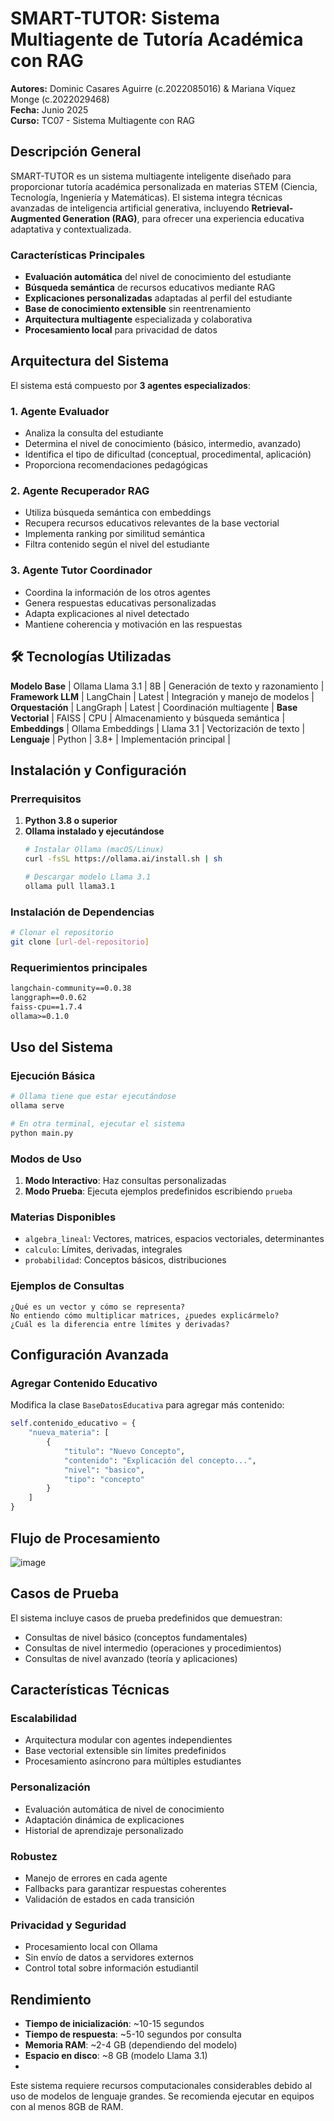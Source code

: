 # SMART-TUTOR: Sistema Multiagente de Tutoría Académica con RAG

**Autores:** Dominic Casares Aguirre (c.2022085016) & Mariana Víquez Monge (c.2022029468)  
**Fecha:** Junio 2025  
**Curso:** TC07 - Sistema Multiagente con RAG

##  Descripción General

SMART-TUTOR es un sistema multiagente inteligente diseñado para proporcionar tutoría académica personalizada en materias STEM (Ciencia, Tecnología, Ingeniería y Matemáticas). El sistema integra técnicas avanzadas de inteligencia artificial generativa, incluyendo **Retrieval-Augmented Generation (RAG)**, para ofrecer una experiencia educativa adaptativa y contextualizada.

### Características Principales

-  **Evaluación automática** del nivel de conocimiento del estudiante
-  **Búsqueda semántica** de recursos educativos mediante RAG
-  **Explicaciones personalizadas** adaptadas al perfil del estudiante
-  **Base de conocimiento extensible** sin reentrenamiento
-  **Arquitectura multiagente** especializada y colaborativa
-  **Procesamiento local** para privacidad de datos

##  Arquitectura del Sistema

El sistema está compuesto por **3 agentes especializados**:

### 1. **Agente Evaluador**
- Analiza la consulta del estudiante
- Determina el nivel de conocimiento (básico, intermedio, avanzado)
- Identifica el tipo de dificultad (conceptual, procedimental, aplicación)
- Proporciona recomendaciones pedagógicas

### 2. **Agente Recuperador RAG**
- Utiliza búsqueda semántica con embeddings
- Recupera recursos educativos relevantes de la base vectorial
- Implementa ranking por similitud semántica
- Filtra contenido según el nivel del estudiante

### 3. **Agente Tutor Coordinador**
- Coordina la información de los otros agentes
- Genera respuestas educativas personalizadas
- Adapta explicaciones al nivel detectado
- Mantiene coherencia y motivación en las respuestas

## 🛠️ Tecnologías Utilizadas

**Modelo Base** | Ollama Llama 3.1 | 8B | Generación de texto y razonamiento |
**Framework LLM** | LangChain | Latest | Integración y manejo de modelos |
**Orquestación** | LangGraph | Latest | Coordinación multiagente |
**Base Vectorial** | FAISS | CPU | Almacenamiento y búsqueda semántica |
**Embeddings** | Ollama Embeddings | Llama 3.1 | Vectorización de texto |
**Lenguaje** | Python | 3.8+ | Implementación principal |

##  Instalación y Configuración

### Prerrequisitos

1. **Python 3.8 o superior**
2. **Ollama instalado y ejecutándose**
   ```bash
   # Instalar Ollama (macOS/Linux)
   curl -fsSL https://ollama.ai/install.sh | sh
   
   # Descargar modelo Llama 3.1
   ollama pull llama3.1
   ```

### Instalación de Dependencias

```bash
# Clonar el repositorio
git clone [url-del-repositorio]
```

### Requerimientos principales

```txt
langchain-community==0.0.38
langgraph==0.0.62
faiss-cpu==1.7.4
ollama>=0.1.0
```

##  Uso del Sistema

### Ejecución Básica

```bash
# Ollama tiene que estar ejecutándose
ollama serve

# En otra terminal, ejecutar el sistema
python main.py
```

### Modos de Uso

1. **Modo Interactivo**: Haz consultas personalizadas
2. **Modo Prueba**: Ejecuta ejemplos predefinidos escribiendo `prueba`

### Materias Disponibles

- `algebra_lineal`: Vectores, matrices, espacios vectoriales, determinantes
- `calculo`: Límites, derivadas, integrales
- `probabilidad`: Conceptos básicos, distribuciones

### Ejemplos de Consultas

```
¿Qué es un vector y cómo se representa?
No entiendo cómo multiplicar matrices, ¿puedes explicármelo?
¿Cuál es la diferencia entre límites y derivadas?
```

##  Configuración Avanzada

### Agregar Contenido Educativo

Modifica la clase `BaseDatosEducativa` para agregar más contenido:

```python
self.contenido_educativo = {
    "nueva_materia": [
        {
            "titulo": "Nuevo Concepto",
            "contenido": "Explicación del concepto...",
            "nivel": "basico",
            "tipo": "concepto"
        }
    ]
}
```

##  Flujo de Procesamiento

![image](https://github.com/user-attachments/assets/7ca1d356-f882-44d1-8664-2379f0f686a3)


##  Casos de Prueba

El sistema incluye casos de prueba predefinidos que demuestran:

- Consultas de nivel básico (conceptos fundamentales)
- Consultas de nivel intermedio (operaciones y procedimientos)
- Consultas de nivel avanzado (teoría y aplicaciones)

##  Características Técnicas

### Escalabilidad
- Arquitectura modular con agentes independientes
- Base vectorial extensible sin límites predefinidos
- Procesamiento asíncrono para múltiples estudiantes

### Personalización
- Evaluación automática de nivel de conocimiento
- Adaptación dinámica de explicaciones
- Historial de aprendizaje personalizado

### Robustez
- Manejo de errores en cada agente
- Fallbacks para garantizar respuestas coherentes
- Validación de estados en cada transición

### Privacidad y Seguridad
- Procesamiento local con Ollama
- Sin envío de datos a servidores externos
- Control total sobre información estudiantil

##  Rendimiento

- **Tiempo de inicialización**: ~10-15 segundos
- **Tiempo de respuesta**: ~5-10 segundos por consulta
- **Memoria RAM**: ~2-4 GB (dependiendo del modelo)
- **Espacio en disco**: ~8 GB (modelo Llama 3.1)
- 
Este sistema requiere recursos computacionales considerables debido al uso de modelos de lenguaje grandes. Se recomienda ejecutar en equipos con al menos 8GB de RAM.

